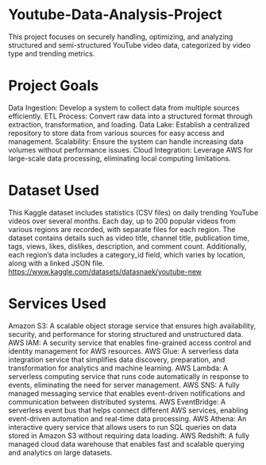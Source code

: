 # Youtube-Data-Analysis-Project
This project focuses on securely handling, optimizing, and analyzing structured and semi-structured YouTube video data, categorized by video type and trending metrics.

# Project Goals
Data Ingestion: Develop a system to collect data from multiple sources efficiently.
ETL Process: Convert raw data into a structured format through extraction, transformation, and loading.
Data Lake: Establish a centralized repository to store data from various sources for easy access and management.
Scalability: Ensure the system can handle increasing data volumes without performance issues.
Cloud Integration: Leverage AWS for large-scale data processing, eliminating local computing limitations.

# Dataset Used

This Kaggle dataset includes statistics (CSV files) on daily trending YouTube videos over several months. Each day, up to 200 popular videos from various regions are recorded, with separate files for each region. The dataset contains details such as video title, channel title, publication time, tags, views, likes, dislikes, description, and comment count. Additionally, each region’s data includes a category_id field, which varies by location, along with a linked JSON file.
https://www.kaggle.com/datasets/datasnaek/youtube-new

# Services Used 
Amazon S3: A scalable object storage service that ensures high availability, security, and performance for storing structured and unstructured data.
AWS IAM: A security service that enables fine-grained access control and identity management for AWS resources.
AWS Glue: A serverless data integration service that simplifies data discovery, preparation, and transformation for analytics and machine learning.
AWS Lambda: A serverless computing service that runs code automatically in response to events, eliminating the need for server management.
AWS SNS: A fully managed messaging service that enables event-driven notifications and communication between distributed systems.
AWS EventBridge: A serverless event bus that helps connect different AWS services, enabling event-driven automation and real-time data processing.
AWS Athena: An interactive query service that allows users to run SQL queries on data stored in Amazon S3 without requiring data loading.
AWS Redshift: A fully managed cloud data warehouse that enables fast and scalable querying and analytics on large datasets.






